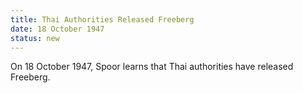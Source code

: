 ```yaml
---
title: Thai Authorities Released Freeberg
date: 18 October 1947 
status: new
---
```


On 18 October 1947, Spoor learns that Thai authorities have released
Freeberg.
